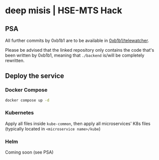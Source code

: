 # deep misis | HSE-MTS Hack

## PSA

All further commits by 0xb1b1 are to be available in [0xb1b1/telewatcher](https://github.com/0xb1b1/telewatcher).

Please be advised that the linked repository only contains the code that's been written by 0xb1b1, meaning that `./backend` is/will be completely rewritten.

## Deploy the service

### Docker Compose

```bash
docker compose up -d
```

### Kubernetes

Apply all files inside `kube-common`, then apply all microservices' K8s files (typically located in `<microservice name>/kube`)

### Helm

Coming soon (see PSA)
